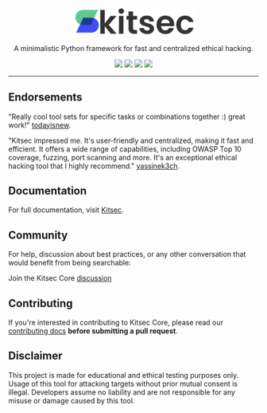 <p align="center">
  <img src="assets/logo.png" alt="seckit logo" width='50%' height='50%'/>
</p>

<p align="center">
  A minimalistic Python framework for fast and centralized ethical hacking.
</p>

<p align="center">
<a href="https://github.com/kitsec-labs/kitsec-core/issues"><img src="https://img.shields.io/badge/contributions-welcome-blue"></a>
<a href="https://pepy.tech/project/kitsec"><img src="https://static.pepy.tech/badge/kitsec"></a>
<a href="https://pypi.org/project/kitsec/"><img src="https://img.shields.io/pypi/v/kitsec?color=blue"></a>
<a href="https://github.com/kitsec-labs/kitsec-core/blob/main/LICENSE"><img src="https://img.shields.io/badge/licence-agpl--3.0-blue"></a>
</p>


------


## Endorsements

"Really cool tool sets for specific tasks or combinations together :) great work!" [todayisnew](https://hackerone.com/todayisnew?type=user).

"Kitsec impressed me. It's user-friendly and centralized, making it fast and efficient. It offers a wide range of capabilities, including OWASP Top 10 coverage, fuzzing, port scanning and more. It's an exceptional ethical hacking tool that I highly recommend." [yassinek3ch](https://hackerone.com/yassinek3ch?type=user).


## Documentation

For full documentation, visit [Kitsec](https://www.kitsec.app/docs).

## Community

For help, discussion about best practices, or any other conversation that would benefit from being searchable:

Join the Kitsec Core [discussion](https://github.com/kitsec-labs/kitsec-core/discussions)

## Contributing

If you're interested in contributing to Kitsec Core, please read our [contributing docs](https://github.com/kitsec-labs/kitsec-core/blob/main/CONTRIBUTING.md) **before submitting a pull request**.


## Disclaimer

This project is made for educational and ethical testing purposes only. Usage of this tool for attacking targets without prior mutual consent is illegal. Developers assume no liability and are not responsible for any misuse or damage caused by this tool.

